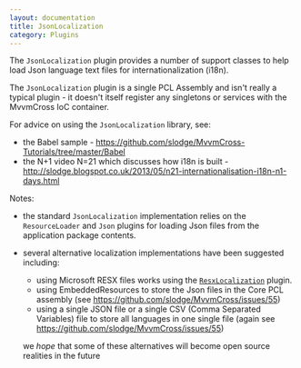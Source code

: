 ```yaml
---
layout: documentation
title: JsonLocalization
category: Plugins
---
```

The `JsonLocalization` plugin provides a number of support classes to help load Json language text files for internationalization (i18n).

The `JsonLocalization` plugin is a single PCL Assembly and isn't really a typical plugin - it doesn't itself register any singletons or services with the MvvmCross IoC container.

For advice on using the `JsonLocalization` library, see:

- the Babel sample - https://github.com/slodge/MvvmCross-Tutorials/tree/master/Babel
- the N+1 video N=21 which discusses how i18n is built - http://slodge.blogspot.co.uk/2013/05/n21-internationalisation-i18n-n1-days.html

Notes:

- the standard `JsonLocalization` implementation relies on the `ResourceLoader` and `Json` plugins for loading Json files from the application package contents.
- several alternative localization implementations have been suggested including:
  - using Microsoft RESX files works using the [`ResxLocalization`](https://www.mvvmcross.com/documentation/plugins/resxlocalization) plugin.
  - using EmbeddedResources to store the Json files in the Core PCL assembly (see https://github.com/slodge/MvvmCross/issues/55)
  - using a single JSON file or a single CSV (Comma Separated Variables) file to store all languages in one single file (again see https://github.com/slodge/MvvmCross/issues/55)
  
  we *hope* that some of these alternatives will become open source realities in the future

